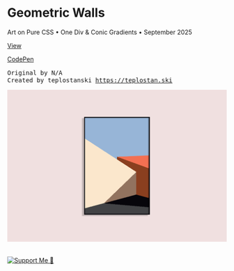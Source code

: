 # Geometric Walls

Art on Pure CSS • One Div & Conic Gradients • September 2025

<a href="https://geometric-walls.css-art.teplostan.ski/">View</a>

<a href="https://codepen.io/teplostanski/pen/ByjBBaX">CodePen</a>

<p>
  <samp>
    <span>Original by N/A</span>
    <br>
    <span>Created by teplostanski <a href="https://teplostan.ski">https://teplostan.ski</a></span>
  </samp>
</p>

![Preview](./preview.png)

<br>

<div>
  <a href="https://donate.teplostan.ski" target="_blank">
    <img src="https://src.teplostan.ski/support-me.svg" alt="Support Me 🖤" />
  </a>
</div>
